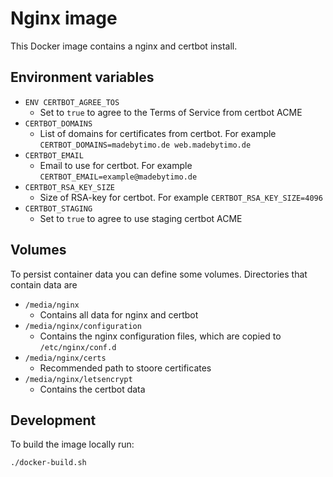 # Nginx image

This Docker image contains a nginx and certbot install.

## Environment variables

- `ENV CERTBOT_AGREE_TOS`
    - Set to `true` to agree to the Terms of Service from certbot ACME
- `CERTBOT_DOMAINS`
    - List of domains for certificates from certbot. For example `CERTBOT_DOMAINS=madebytimo.de web.madebytimo.de`
- `CERTBOT_EMAIL`
    - Email to use for certbot. For example `CERTBOT_EMAIL=example@madebytimo.de`
- `CERTBOT_RSA_KEY_SIZE`
    - Size of RSA-key for certbot. For example `CERTBOT_RSA_KEY_SIZE=4096`
- `CERTBOT_STAGING`
    - Set to `true` to agree to use staging certbot ACME

## Volumes

To persist container data you can define some volumes. Directories that contain data are

- `/media/nginx`
    - Contains all data for nginx and certbot
- `/media/nginx/configuration`
    - Contains the nginx configuration files, which are copied to `/etc/nginx/conf.d`
- `/media/nginx/certs`
    - Recommended path to stoore certificates
- `/media/nginx/letsencrypt`
    - Contains the certbot data


## Development

To build the image locally run:
```bash
./docker-build.sh
```
